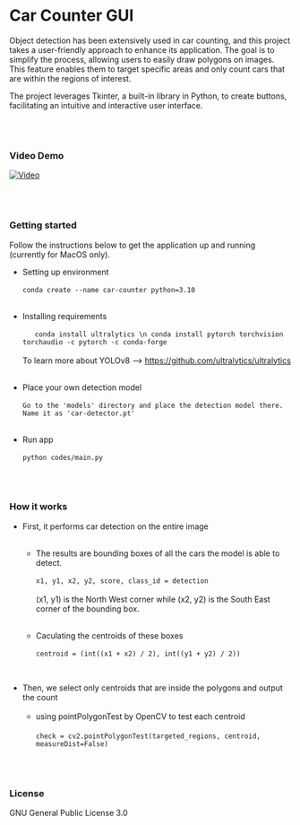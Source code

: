 # Car Counter GUI

Object detection has been extensively used in car counting, and this project takes a user-friendly approach to enhance its application. The goal is to simplify the process, allowing users to easily draw polygons on images. This feature enables them to target specific areas and only count cars that are within the regions of interest.

The project leverages Tkinter, a built-in library in Python, to create buttons, facilitating an intuitive and interactive user interface.

<br/><br/>

### Video Demo

[![Video](https://img.youtube.com/vi/ZT7juY0WXYU/0.jpg)](https://www.youtube.com/watch?v=ZT7juY0WXYU)

<br/><br/>

### Getting started

Follow the instructions below to get the application up and running (currently for MacOS only).

* Setting up environment 
<br/><br/>
`conda create --name car-counter python=3.10`
<br/><br/>
* Installing requirements
<br/><br/>
`    conda install ultralytics \n
     conda install pytorch torchvision torchaudio -c pytorch -c conda-forge
`
<br/><br/>
To learn more about YOLOv8 --> https://github.com/ultralytics/ultralytics
<br/><br/>

* Place your own detection model 
<br/><br/>
`Go to the 'models' directory and place the detection model there. Name it as 'car-detector.pt'`
<br/><br/>

* Run app
<br/><br/>
`python codes/main.py`

<br/><br/>

### How it works

* First, it performs car detection on the entire image
<br/><br/>
    - The results are bounding boxes of all the cars the model is able to detect.
    <br/><br/>
    `x1, y1, x2, y2, score, class_id = detection` 
    <br/><br/>
    (x1, y1) is the North West corner while (x2, y2) is the South East corner of the bounding box.
    <br/><br/>

    - Caculating the centroids of these boxes
    <br/><br/>
    `centroid = (int((x1 + x2) / 2), int((y1 + y2) / 2))`

<br/>

* Then, we select only centroids that are inside the polygons and output the count
<br/><br/>
    - using pointPolygonTest by OpenCV to test each centroid
    <br/><br/>
    `check = cv2.pointPolygonTest(targeted_regions, centroid, measureDist=False)`

<br/><br/>

### License

GNU General Public License 3.0
